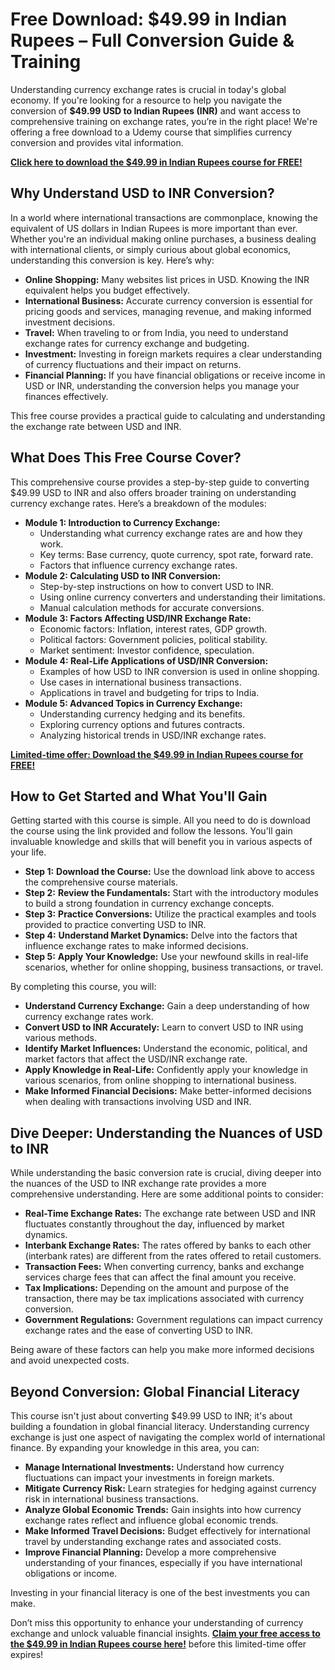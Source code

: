 # Free Download: $49.99 in Indian Rupees – Full Conversion Guide & Training

Understanding currency exchange rates is crucial in today's global economy. If you're looking for a resource to help you navigate the conversion of **$49.99 USD to Indian Rupees (INR)** and want access to comprehensive training on exchange rates, you’re in the right place! We're offering a free download to a Udemy course that simplifies currency conversion and provides vital information.

[**Click here to download the $49.99 in Indian Rupees course for FREE!**](https://udemywork.com/49-99-in-indian-rupees)

## Why Understand USD to INR Conversion?

In a world where international transactions are commonplace, knowing the equivalent of US dollars in Indian Rupees is more important than ever. Whether you're an individual making online purchases, a business dealing with international clients, or simply curious about global economics, understanding this conversion is key. Here’s why:

*   **Online Shopping:** Many websites list prices in USD. Knowing the INR equivalent helps you budget effectively.
*   **International Business:** Accurate currency conversion is essential for pricing goods and services, managing revenue, and making informed investment decisions.
*   **Travel:** When traveling to or from India, you need to understand exchange rates for currency exchange and budgeting.
*   **Investment:** Investing in foreign markets requires a clear understanding of currency fluctuations and their impact on returns.
*   **Financial Planning:** If you have financial obligations or receive income in USD or INR, understanding the conversion helps you manage your finances effectively.

This free course provides a practical guide to calculating and understanding the exchange rate between USD and INR.

## What Does This Free Course Cover?

This comprehensive course provides a step-by-step guide to converting $49.99 USD to INR and also offers broader training on understanding currency exchange rates. Here’s a breakdown of the modules:

*   **Module 1: Introduction to Currency Exchange:**
    *   Understanding what currency exchange rates are and how they work.
    *   Key terms: Base currency, quote currency, spot rate, forward rate.
    *   Factors that influence currency exchange rates.
*   **Module 2: Calculating USD to INR Conversion:**
    *   Step-by-step instructions on how to convert USD to INR.
    *   Using online currency converters and understanding their limitations.
    *   Manual calculation methods for accurate conversions.
*   **Module 3: Factors Affecting USD/INR Exchange Rate:**
    *   Economic factors: Inflation, interest rates, GDP growth.
    *   Political factors: Government policies, political stability.
    *   Market sentiment: Investor confidence, speculation.
*   **Module 4: Real-Life Applications of USD/INR Conversion:**
    *   Examples of how USD to INR conversion is used in online shopping.
    *   Use cases in international business transactions.
    *   Applications in travel and budgeting for trips to India.
*   **Module 5: Advanced Topics in Currency Exchange:**
    *   Understanding currency hedging and its benefits.
    *   Exploring currency options and futures contracts.
    *   Analyzing historical trends in USD/INR exchange rates.

[**Limited-time offer: Download the $49.99 in Indian Rupees course for FREE!**](https://udemywork.com/49-99-in-indian-rupees)

## How to Get Started and What You'll Gain

Getting started with this course is simple. All you need to do is download the course using the link provided and follow the lessons. You'll gain invaluable knowledge and skills that will benefit you in various aspects of your life.

*   **Step 1:** **Download the Course:** Use the download link above to access the comprehensive course materials.
*   **Step 2:** **Review the Fundamentals:** Start with the introductory modules to build a strong foundation in currency exchange concepts.
*   **Step 3:** **Practice Conversions:** Utilize the practical examples and tools provided to practice converting USD to INR.
*   **Step 4:** **Understand Market Dynamics:** Delve into the factors that influence exchange rates to make informed decisions.
*   **Step 5:** **Apply Your Knowledge:** Use your newfound skills in real-life scenarios, whether for online shopping, business transactions, or travel.

By completing this course, you will:

*   **Understand Currency Exchange:** Gain a deep understanding of how currency exchange rates work.
*   **Convert USD to INR Accurately:** Learn to convert USD to INR using various methods.
*   **Identify Market Influences:** Understand the economic, political, and market factors that affect the USD/INR exchange rate.
*   **Apply Knowledge in Real-Life:** Confidently apply your knowledge in various scenarios, from online shopping to international business.
*   **Make Informed Financial Decisions:** Make better-informed decisions when dealing with transactions involving USD and INR.

## Dive Deeper: Understanding the Nuances of USD to INR

While understanding the basic conversion rate is crucial, diving deeper into the nuances of the USD to INR exchange rate provides a more comprehensive understanding. Here are some additional points to consider:

*   **Real-Time Exchange Rates:** The exchange rate between USD and INR fluctuates constantly throughout the day, influenced by market dynamics.
*   **Interbank Exchange Rates:** The rates offered by banks to each other (interbank rates) are different from the rates offered to retail customers.
*   **Transaction Fees:** When converting currency, banks and exchange services charge fees that can affect the final amount you receive.
*   **Tax Implications:** Depending on the amount and purpose of the transaction, there may be tax implications associated with currency conversion.
*   **Government Regulations:** Government regulations can impact currency exchange rates and the ease of converting USD to INR.

Being aware of these factors can help you make more informed decisions and avoid unexpected costs.

## Beyond Conversion: Global Financial Literacy

This course isn't just about converting $49.99 USD to INR; it's about building a foundation in global financial literacy. Understanding currency exchange is just one aspect of navigating the complex world of international finance. By expanding your knowledge in this area, you can:

*   **Manage International Investments:** Understand how currency fluctuations can impact your investments in foreign markets.
*   **Mitigate Currency Risk:** Learn strategies for hedging against currency risk in international business transactions.
*   **Analyze Global Economic Trends:** Gain insights into how currency exchange rates reflect and influence global economic trends.
*   **Make Informed Travel Decisions:** Budget effectively for international travel by understanding exchange rates and associated costs.
*   **Improve Financial Planning:** Develop a more comprehensive understanding of your finances, especially if you have international obligations or income.

Investing in your financial literacy is one of the best investments you can make.

Don’t miss this opportunity to enhance your understanding of currency exchange and unlock valuable financial insights. [**Claim your free access to the $49.99 in Indian Rupees course here!**](https://udemywork.com/49-99-in-indian-rupees) before this limited-time offer expires!
